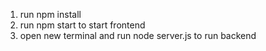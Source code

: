 1. run npm install
2. run npm start to start frontend
3. open new terminal and run node server.js to run backend

